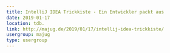 ```yaml
---
title: IntelliJ IDEA Trickkiste - Ein Entwickler packt aus
date: 2019-01-17
location: tdb.
link: http://majug.de/2019/01/17/intellij-idea-trickkiste/
usergroup: majug
type: usergroup
---
```


